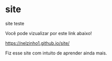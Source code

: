 # site
site teste

Você pode vizualizar por este link abaixo!

https://nelzinho1.github.io/site/

Fiz esse site com intuito de aprender ainda mais.
